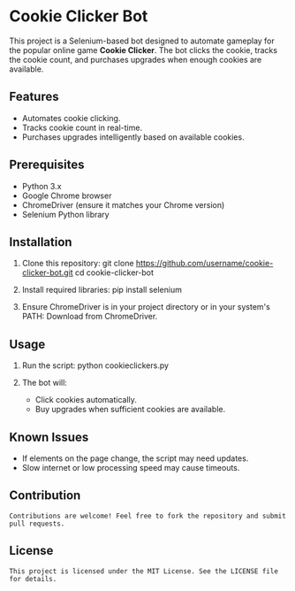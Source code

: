 # Cookie Clicker Bot

This project is a Selenium-based bot designed to automate gameplay for the popular online game **Cookie Clicker**. The bot clicks the cookie, tracks the cookie count, and purchases upgrades when enough cookies are available.

## Features
- Automates cookie clicking.
- Tracks cookie count in real-time.
- Purchases upgrades intelligently based on available cookies.

## Prerequisites
- Python 3.x
- Google Chrome browser
- ChromeDriver (ensure it matches your Chrome version)
- Selenium Python library

## Installation

1. Clone this repository:
   git clone https://github.com/username/cookie-clicker-bot.git
   cd cookie-clicker-bot

2. Install required libraries:
    pip install selenium

3. Ensure ChromeDriver is in your project directory or in your system's PATH:
    Download from ChromeDriver.

## Usage
1. Run the script:
    python cookieclickers.py

2. The bot will:
    - Click cookies automatically.
    - Buy upgrades when sufficient cookies are available.

## Known Issues
- If elements on the page change, the script may need updates.
- Slow internet or low processing speed may cause timeouts.

## Contribution
    Contributions are welcome! Feel free to fork the repository and submit pull requests.

## License
    This project is licensed under the MIT License. See the LICENSE file for details.
